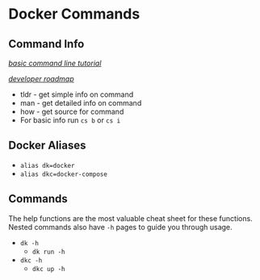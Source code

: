 # Docker Commands

## Command Info

*[basic command line tutorial](https://ubuntu.com/tutorials/command-line-for-beginners#1-overview)*

*[developer roadmap](https://github.com/kamranahmedse/developer-roadmap)*

* tldr - get simple info on command
* man - get detailed info on command
* how - get source for command
* For basic info run `cs b` or `cs i`

## Docker Aliases

* `alias dk=docker`
* `alias dkc=docker-compose`

## Commands

The help functions are the most valuable cheat sheet for these functions. Nested commands also have `-h` pages to guide you through usage.

* `dk -h`
  * `dk run -h`
* `dkc -h`
  * `dkc up -h`
